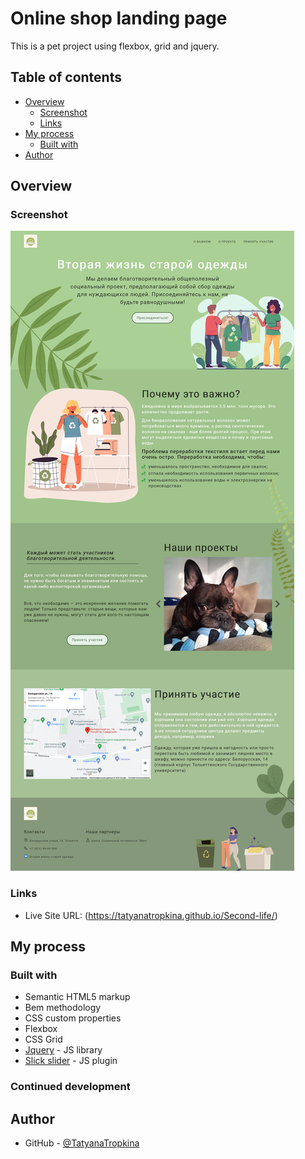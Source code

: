 # Online shop landing page

This is a pet project using flexbox, grid and jquery.

## Table of contents

- [Overview](#overview)
  - [Screenshot](#screenshot)
  - [Links](#links)
- [My process](#my-process)
  - [Built with](#built-with)
- [Author](#author)

## Overview

### Screenshot

![](Screenshot.png)

### Links

- Live Site URL: (https://tatyanatropkina.github.io/Second-life/)

## My process

### Built with

- Semantic HTML5 markup
- Bem methodology
- CSS custom properties
- Flexbox
- CSS Grid
- [Jquery](https://jquery.com/) - JS library
- [Slick slider](https://kenwheeler.github.io/slick/) - JS plugin

### Continued development

## Author

- GitHub - [@TatyanaTropkina](https://github.com/TatyanaTropkina)
